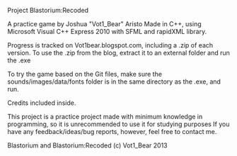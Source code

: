 Project Blastorium:Recoded

A practice game by Joshua "Vot1_Bear" Aristo
Made in C++, using Microsoft Visual C++ Express 2010 with SFML and rapidXML library.

Progress is tracked on Vot1bear.blogspot.com, including a .zip of each version.
To use the .zip from the blog, extract it to an external folder and run the .exe

To try the game based on the Git files, make sure the sounds/images/data/fonts folder is in the same directory as the .exe, and run.

Credits included inside.

This project is a practice project made with minimum knowledge in programming, so it is unrecommended to use it for studying purposes
If you have any feedback/ideas/bug reports, however, feel free to contact me.

Blastorium and Blastorium:Recoded (c) Vot1_Bear 2013
